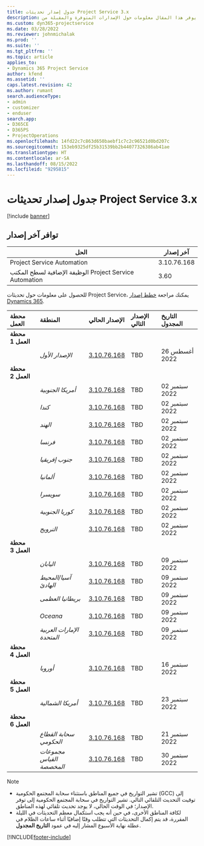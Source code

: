 ```yaml
---
title: جدول إصدار تحديثات Project Service 3.x
description: يوفر هذا المقال معلومات حول الإصدارات المتوفرة والمقبلة من Dynamics 365 Project Service Automation.
ms.custom: dyn365-projectservice
ms.date: 03/28/2022
ms.reviewer: johnmichalak
ms.prod: ''
ms.suite: ''
ms.tgt_pltfrm: ''
ms.topic: article
applies_to:
- Dynamics 365 Project Service
author: kfend
ms.assetid: ''
caps.latest.revision: 42
ms.author: rumant
search.audienceType:
- admin
- customizer
- enduser
search.app:
- D365CE
- D365PS
- ProjectOperations
ms.openlocfilehash: 14fd22c7c863d650baebf1c7c2c96521d0bd207c
ms.sourcegitcommit: 153eb9325df25b31539bb2b44077326386ab41ae
ms.translationtype: HT
ms.contentlocale: ar-SA
ms.lasthandoff: 08/15/2022
ms.locfileid: "9295815"
---
```

# <a name="update-release-schedule-for-project-service-3x"></a>جدول إصدار تحديثات Project Service 3.x

[!include [banner](../includes/psa-now-project-operations.md)]

## <a name="latest-version-availability"></a>توافر آخر إصدار

| الحل  | آخر إصدار |
|-------|----|
| Project Service Automation    | 3.10.76.168  |
| الوظيفة الإضافية لسطح المكتب Project Service Automation                | 3.60          |

للحصول على معلومات حول تحديثات Project Service، يمكنك مراجعة [خطط إصدار Dynamics 365](/dynamics365/release-plans/). 

| محطة العمل  | المنطقة | الإصدار الحالي | الإصدار التالي |  التاريخ المجدول
| :---   | :---   | :---   | :---   |:---   |         
|<strong>محطة العمل 1</strong> | |  |  | |
| | <i>الإصدار الأول</i> | [3.10.76.168](whats-new-ur-45.md) | TBD | 26 ‏‏أغسطس 2022
|<strong>محطة العمل 2</strong> | |  |  | |
| | <i>أمريكا الجنوبية</i> | [3.10.76.168](whats-new-ur-45.md) | TBD | 02 سبتمبر 2022
| | <i>كندا</i> | [3.10.76.168](whats-new-ur-45.md) | TBD | 02 سبتمبر 2022
| | <i>الهند</i> | [3.10.76.168](whats-new-ur-45.md) | TBD | 02 سبتمبر 2022
| | <i>فرنسا</i> | [3.10.76.168](whats-new-ur-45.md) | TBD | 02 سبتمبر 2022
| | <i>جنوب إفريقيا</i> | [3.10.76.168](whats-new-ur-45.md) | TBD | 02 سبتمبر 2022
| | <i>ألمانيا</i> | [3.10.76.168](whats-new-ur-45.md) | TBD | 02 سبتمبر 2022
| | <i>سويسرا</i> | [3.10.76.168](whats-new-ur-45.md) | TBD | 02 سبتمبر 2022
| | <i>كوريا الجنوبية</i> | [3.10.76.168](whats-new-ur-45.md) | TBD | 02 سبتمبر 2022
| | <i>النرويج</i> | [3.10.76.168](whats-new-ur-45.md) | TBD | 02 سبتمبر 2022
|<strong>محطة العمل 3</strong> | |  |  | |
| | <i>اليابان</i> | [3.10.76.168](whats-new-ur-45.md) | TBD | 09 سبتمبر 2022
| | <i>آسيا/المحيط الهادئ</i> | [3.10.76.168](whats-new-ur-45.md) | TBD | 09 سبتمبر 2022
| | <i>بريطانيا العظمى</i> | [3.10.76.168](whats-new-ur-45.md) | TBD | 09 سبتمبر 2022
| | <i>Oceana</i> | [3.10.76.168](whats-new-ur-45.md) | TBD | 09 سبتمبر 2022
| | <i>الإمارات العربية المتحدة</i> | [3.10.76.168](whats-new-ur-45.md) | TBD | 09 سبتمبر 2022
|<strong>محطة العمل 4</strong> | |  |  | |
| | <i>‏‏أوروبا</i> | [3.10.76.168](whats-new-ur-45.md) | TBD | 16 سبتمبر 2022
|<strong>محطة العمل 5</strong> | |  |  | |
| | <i>أمريكا الشمالية</i> | [3.10.76.168](whats-new-ur-45.md) | TBD | 23 سبتمبر 2022
|<strong>محطة العمل 6</strong> | |  |  | |
| | <i>سحابة القطاع الحكومي</i> | [3.10.76.168](whats-new-ur-45.md) | TBD | 21 سبتمبر 2022
| | <i>مجموعات القياس المخصصة</i> | [3.10.76.168](whats-new-ur-45.md) | TBD | 30 سبتمبر 2022




>[!Note]
> - تشير التواريخ في جميع المناطق باستثناء سحابة المجتمع الحكومية (GCC) إلى توقيت التحديث التلقائي التالي. تشير التواريخ في سحابة المجتمع الحكومية إلى توفر الإصدار؛ في الوقت الحالي، لا يوجد تحديث تلقائي لهذه المناطق.
> - لكافة المناطق الأخرى، في حين أنه يجب استكمال معظم التحديثات في الليلة المقررة، قد يتم إكمال التحديثات التي تتطلب وقتًا إضافيًا أثناء ساعات الظلام في عطلة نهاية الأسبوع المشار إليه في عمود **التاريخ المجدول**.


[!INCLUDE[footer-include](../includes/footer-banner.md)]
